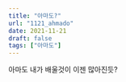 ```yaml
---
title: "아마도?"
url: "1121_ahmado"
date: 2021-11-21
draft: false
tags: ["아마도"]
---
```

아마도 내가 배울것이 이젠 많아진듯?
